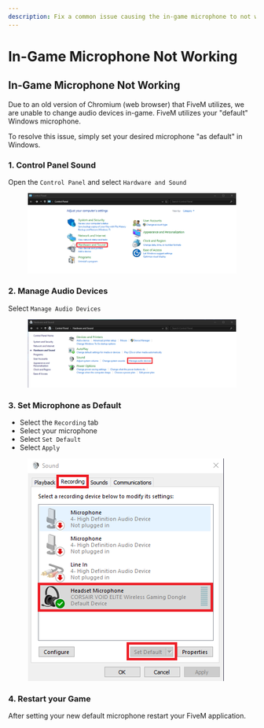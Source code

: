 ```yaml
---
description: Fix a common issue causing the in-game microphone to not work.
---
```


# In-Game Microphone Not Working

## In-Game Microphone Not Working

Due to an old version of Chromium (web browser) that FiveM utilizes, we are unable to change audio devices in-game. FiveM utilizes your "default" Windows microphone.

To resolve this issue, simply set your desired microphone "as default" in Windows.

### 1. Control Panel Sound

Open the `Control Panel` and select `Hardware and Sound`

<figure><img src="../../../../.gitbook/assets/image (29).png" alt=""><figcaption></figcaption></figure>

### 2. Manage Audio Devices

Select `Manage Audio Devices`

<figure><img src="../../../../.gitbook/assets/image (30).png" alt=""><figcaption></figcaption></figure>

### 3. Set Microphone as Default

* Select the `Recording` tab
* Select your microphone
* Select `Set Default`
* Select `Apply`

<figure><img src="../../../../.gitbook/assets/image (31).png" alt=""><figcaption></figcaption></figure>

### 4. Restart your Game

After setting your new default microphone restart your FiveM application.
